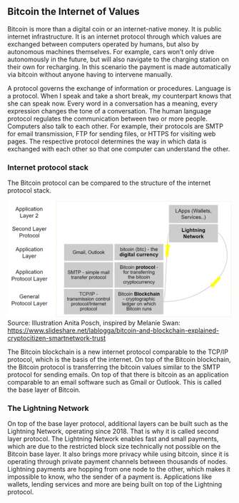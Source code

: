 ## Bitcoin the Internet of Values

Bitcoin is more than a digital coin or an internet-native money. It is public internet infrastructure. It is an internet protocol through which values are exchanged between computers operated by humans, but also by autonomous machines themselves. For example, cars won’t only drive autonomously in the future, but will also navigate to the charging station on their own for recharging. In this scenario the payment is made automatically via bitcoin without anyone having to intervene manually.

A protocol governs the exchange of information or procedures. Language is a protocol. When I speak and take a short break, my counterpart knows that she can speak now. Every word in a conversation has a meaning, every expression changes the tone of a conversation. The human language protocol regulates the communication between two or more people. Computers also talk to each other. For example, their protocols are SMTP for email transmission, FTP for sending files, or HTTPS for visiting web pages. The respective protocol determines the way in which data is exchanged with each other so that one computer can understand the other.

### Internet protocol stack
The Bitcoin protocol can be compared to the structure of the internet protocol stack. 

![Bitcoin is a common good](resources/Bitcoin-protocol.png)
Source: Illustration Anita Posch, inspired by Melanie Swan: https://www.slideshare.net/lablogga/bitcoin-and-blockchain-explained-cryptocitizen-smartnetwork-trust

The Bitcoin blockchain is a new internet protocol comparable to the TCP/IP protocol, which is the basis of the internet. On top of the Bitcoin blockchain, the Bitcoin protocol is transferring the bitcoin values similar to the SMTP protocol for sending emails. On top of that there is bitcoin as an application comparable to an email software such as Gmail or Outlook. This is called the base layer of Bitcoin.

### The Lightning Network

On top of the base layer protocol, additional layers can be built such as the Lightning Network, operating since 2018. That is why it is called second layer protocol. The Lightning Network enables fast and small payments, which are due to the restricted block size technically not possible on the Bitcoin base layer. It also brings more privacy while using bitcoin, since it is operating through private payment channels between thousands of nodes. Lightning payments are hopping from one node to the other, which makes it impossible to know, who the sender of a payment is. Applications like wallets, lending services and more are being built on top of the Lightning protocol.

